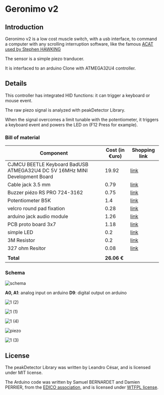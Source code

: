 # Geronimo v2

## Introduction

Geronimo v2 is a low cost muscle switch, with a usb interface, to command a computer with any scrolling interruption software, like the famous [ACAT used by Stephen HAWKING](https://01.org/acat/switches)

The sensor is a simple piezo tranducer.

It is interfaced to an arduino Clone with ATMEGA32U4 controller. 

## Details

This controller has integrated HID functions: it can trigger a keyboard or mouse event.

The raw piezo signal is analyzed with peakDetector Library.

When the signal overcomes a limit tunable with the potentiometer, it triggers a keyboard event and powers the LED on (F12 Press for example).

### Bill of material

| Component | Cost (in €uro) | Shopping link |
| --------- | -------------- | ------------- |
| CJMCU BEETLE Keyboard BadUSB ATMEGA32U4 DC 5V 16MHz MINI Development Board| 19.92 | [link](https://www.amazon.fr/gp/product/B07VL6G914/ref=ppx_yo_dt_b_search_asin_title?ie=UTF8&psc=1) |
| Cable jack 3.5 mm| 0.79 | [link](https://www.amazon.fr/HDSupply-ac011-025-C%C3%A2ble-audio-st%C3%A9r%C3%A9o-Blanc/dp/B01ITXL90O/ref=sr_1_5?crid=41CSOGJSMDH3&keywords=jack+jack+cable+ster%C3%A9o&qid=1654676796&refinements=p_76%3A437878031&rnid=1680780031&rps=1&s=electronics&sprefix=jack+jack+cable+ster%C3%A9o%2Caps%2C75&sr=1-5) |
| Buzzer piézo RS PRO 724-3162| 0.75 | [link](https://fr.rs-online.com/web/p/buzzers-piezo/7243162) |
| Potentiometer B5K| 1.4 | [link](https://www.amazon.fr/potentiom%C3%A8tre-Arduino-Raspberry-dautres-projets/dp/B07B2SB19M/ref=pd_day0_sccl_2_7/257-9752886-0228840?pd_rd_w=NV1um&content-id=amzn1.sym.5a3d874f-f0eb-4ad9-ac25-35518704bcec&pf_rd_p=5a3d874f-f0eb-4ad9-ac25-35518704bcec&pf_rd_r=6VSNYYHM0JT6VPH556WK&pd_rd_wg=5jNif&pd_rd_r=9a3f21e7-2d93-4f15-) |
| velcro  round pad fixation| 0.28 | [link](https://www.amazon.fr/HIMRY-Pastille-Fixation-Agrippant-Autocollantes/dp/B08CF2PYFL/ref=sr_1_3_sspa?crid=2Z23M4KMWPKMH&keywords=velcro+rond&qid=1654678881&sprefix=velcro+rond%2Caps%2C57&sr=8-3-spons&psc=1) |
| arduino jack audio module| 1.26 | [link](https://www.amazon.fr/modules-audio-Breakout-st%C3%A9r%C3%A9o-Arduino/dp/B088QXGQTH/ref=sr_1_9?crid=O1ZEXZ5M01AW&keywords=jack+adapter+arduino&qid=1654678994&sprefix=jack+adapter+arduino%2Caps%2C73&sr=8-9) |
| PCB proto board 3x7| 1.18 | [link](https://www.amazon.fr/Prototype-Circuit-Imprim%C3%A9-Universel-Soudure/dp/B0B27JBKQV/ref=sr_1_13?crid=24M8BKCWI5VT&keywords=pcb+board+kit+3x7&qid=1654679314&sprefix=pcb+board+kit+3x7%2Caps%2C51&sr=8-13) |
| simple LED| 0.2 | [link](https://www.amazon.fr/10-LED-lumi%C3%A8re-diffuse-luminosit%C3%A9-Lumi%C3%A8re/dp/B06XXWS741/ref=sr_1_6?crid=3O49ZQD18U9K&keywords=led+arduino&qid=1654679466&sprefix=led+arduino%2Caps%2C65&sr=8-6) |
| 3M Resistor| 0.2 | [link](https://www.amazon.fr/10x-R%C3%A9sistance-Film-Carbone-171res381/dp/B07FKTBZYW/ref=sr_1_8?crid=1UEQQGWHLY41L&keywords=3MOhm+Resistor&qid=1654679523&sprefix=3mohm%2Caps%2C48&sr=8-8) |
| 327  ohm Resitor| 0.08 | [link](https://www.amazon.fr/R%C3%A9sistances-carbone-300-Ohms-Watts/dp/B01JPAYU1A/ref=sr_1_11?crid=2498MVFIYNG2P&keywords=300+ohms+resistor&qid=1654679960&sprefix=300+ohms+resistor%2Caps%2C62&sr=8-11) |
| | | |
| **Total** | **26.06 €** | |
  
### Schema

![schema](https://user-images.githubusercontent.com/106146411/172566455-401bdcc8-9a14-453b-8b7c-2d24d1731a99.png)
  
**A0, A1**: analog input on arduino
**D9**: digital output on arduino

![1 (2)](https://user-images.githubusercontent.com/106146411/172565982-fa904ce2-4385-43cf-8b7a-1d3f7f06c9d2.jpg)

![1 (1)](https://user-images.githubusercontent.com/106146411/172566037-27336535-7fee-4f2a-b97d-f61aa87611ae.jpg)

![1 (4)](https://user-images.githubusercontent.com/106146411/172566006-c45f5198-c682-4a5c-8f26-8f5d52493cd0.jpg)

![piezo](https://user-images.githubusercontent.com/106146411/172583981-3703cc41-dc47-45ab-a96c-9b57718d0427.jpg)


![1 (3)](https://user-images.githubusercontent.com/106146411/172566065-585cd0fb-e5dd-4c06-aed6-ac5812e4cc59.jpg)


## License

The peakDetector Library was written by Leandro César, and is licensed under MIT license.

The Arduino code was written by Samuel BERNARDET and Damien PERRIER, from the [EDICO association](http://www.edico-asso.fr), and is licensed under [WTFPL license](http://www.wtfpl.net/).
